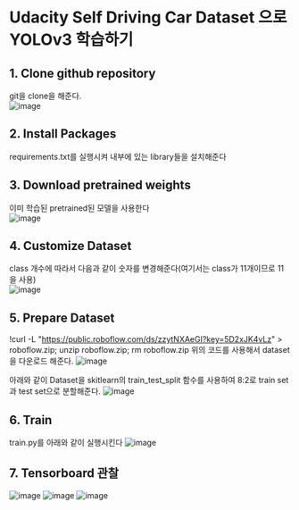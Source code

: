 # Udacity Self Driving Car Dataset 으로 YOLOv3 학습하기


## 1. Clone github repository  

git을 clone을 해준다.   
![image](https://user-images.githubusercontent.com/69920975/122338777-1da1c480-cf7b-11eb-93e1-7a06963f8c27.png)

 
## 2. Install Packages  
requirements.txt를 실행시켜 내부에 있는 library들을 설치해준다  

## 3. Download pretrained weights  
이미 학습된 pretrained된 모델을 사용한다   
![image](https://user-images.githubusercontent.com/69920975/122344276-94da5700-cf81-11eb-8d9b-176d464a8e46.png)  

## 4. Customize Dataset  
class 개수에 따라서 다음과 같이 숫자를 변경해준다(여기서는 class가 11개이므로 11을 사용)  
![image](https://user-images.githubusercontent.com/69920975/122344555-e387f100-cf81-11eb-8a9f-1e3f55eb2331.png)

## 5. Prepare Dataset  
!curl -L "https://public.roboflow.com/ds/zzytNXAeGI?key=5D2xJK4vLz" > roboflow.zip; unzip roboflow.zip; rm roboflow.zip
위의 코드를 사용해서 dataset을 다운로드 해준다. 
![image](https://user-images.githubusercontent.com/69920975/122345125-7759bd00-cf82-11eb-946f-dfce0c0e98be.png)  

아래와 같이 Dataset을 skitlearn의 train_test_split 함수를 사용하여 8:2로 train set과 test set으로 분할해준다.
![image](https://user-images.githubusercontent.com/69920975/122345251-9e17f380-cf82-11eb-97c5-38b3b5910fa0.png)  

## 6. Train  
train.py를 아래와 같이 실행시킨다 
![image](https://user-images.githubusercontent.com/69920975/122345843-4463f900-cf83-11eb-8561-ddaf6ed9e0ab.png)  

## 7. Tensorboard 관찰 
![image](https://user-images.githubusercontent.com/69920975/122345932-5f366d80-cf83-11eb-8618-129478178a1d.png)
![image](https://user-images.githubusercontent.com/69920975/122345967-6b222f80-cf83-11eb-838b-e5547a78f0b5.png)
![image](https://user-images.githubusercontent.com/69920975/122346003-75442e00-cf83-11eb-9bb6-ebe0206256dd.png)




